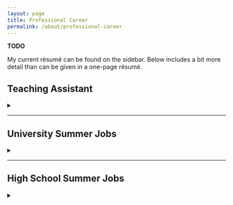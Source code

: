 ```yaml
---
layout: page
title: Professional Career
permalink: /about/professional-career
---
```


**TODO**

My current r&eacute;sum&eacute; can be found on the sidebar. Below includes a bit more detail than can be given in a one-page r&eacute;sum&eacute;.

## Teaching Assistant
<details>
<summary></summary>

During my Master's degree, I was the head TA of the courses ECE345, ECE358, and ECE1762 at the University of Toronto. 

</details>

---

## University Summer Jobs
<details>
<summary></summary>

<h3>Extropolis</h3>

<h3>CNE Poker Dealer</h3>

<h3>Salesforce</h3>

<h3>Ask Voco/Finder Fox</h3>

<h3>DNAstack</h3>

</details>

---

## High School Summer Jobs

<details>
<summary></summary>

<h3>UNH</h3>

<h3>Dover Asia</h3>

<h3>Rochester Golf Course</h3>

</details>